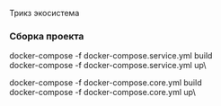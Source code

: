 Трикз экосистема

### Сборка проекта

docker-compose -f docker-compose.service.yml build\
docker-compose -f docker-compose.service.yml up\

docker-compose -f docker-compose.core.yml build\
docker-compose -f docker-compose.core.yml up\
